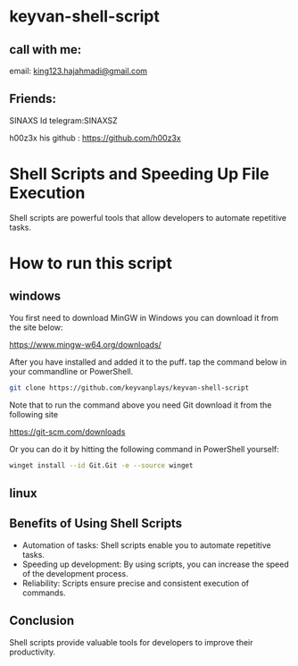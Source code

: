 # keyvan-shell-script




## call with me:
email: king123.hajahmadi@gmail.com


## Friends:
SINAXS         Id telegram:SINAXSZ

h00z3x         his github : https://github.com/h00z3x



# Shell Scripts and Speeding Up File Execution

Shell scripts are powerful tools that allow developers to automate repetitive tasks.

# How to run this script

## windows
You first need to download MinGW in Windows you can download it from the site below:

https://www.mingw-w64.org/downloads/

After you have installed and added it to the puff، tap the command below in your commandline or PowerShell.

```sh
git clone https://github.com/keyvanplays/keyvan-shell-script
```

Note that to run the command above you need Git download it from the following site

https://git-scm.com/downloads

Or you can do it by hitting the following command in PowerShell yourself:

```sh
winget install --id Git.Git -e --source winget
```




## linux



## Benefits of Using Shell Scripts

- Automation of tasks: Shell scripts enable you to automate repetitive tasks.
- Speeding up development: By using scripts, you can increase the speed of the development process.
- Reliability: Scripts ensure precise and consistent execution of commands.

## Conclusion

Shell scripts provide valuable tools for developers to improve their productivity.

